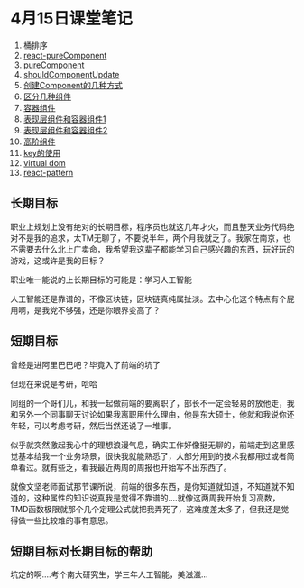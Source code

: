 # 4月15日课堂笔记

1. 桶排序
2. [react-pureComponent](http://wulv.site/2017-05-31/react-purecomponent.html) 
3. [pureComponent](https://www.jianshu.com/p/33cda0dc316a)
4. [shouldComponentUpdate](http://www.infoq.com/cn/news/2016/07/react-shouldComponentUpdate)
5. [创建Component的几种方式](https://segmentfault.com/a/1190000008402834)
6. [区分几种组件](https://stackoverflow.com/questions/40703675/react-functional-stateless-component-purecomponent-component-what-are-the-dif)
7. [容器组件](https://segmentfault.com/a/1190000007786080)
8. [表现层组件和容器组件1](https://segmentfault.com/a/1190000007788858)
9. [表现层组件和容器组件2](https://segmentfault.com/a/1190000007875199)
10. [高阶组件](https://zhuanlan.zhihu.com/p/24776678?group_id=802649040843051008)
11. [key的使用](https://www.jianshu.com/p/0218ff2591ec)
12. [virtual dom](https://www.w3cplus.com/javascript/the-inner-workings-of-virtual-dom.html)
13. [react-pattern](https://github.com/FE-star/react-pattern)



## 长期目标

职业上规划上没有绝对的长期目标，程序员也就这几年才火，而且整天业务代码绝对不是我的追求，太TM无聊了，不要说半年，两个月我就乏了。我家在南京，也不需要去什么北上广卖命，我希望我这辈子都能学习自己感兴趣的东西，玩好玩的游戏，这或许是我的目标？

职业唯一能说的上长期目标的可能是：学习人工智能

人工智能还是靠谱的，不像区块链，区块链真纯属扯淡。去中心化这个特点有个屁用啊，是我党不够强，还是你眼界变高了？

## 短期目标

曾经是进阿里巴巴吧？毕竟入了前端的坑了

但现在来说是考研，哈哈

同组的一个哥们儿，和我一起做前端的要离职了，部长不一定会轻易的放他走，我和另外一个同事聊天讨论如果我离职用什么理由，他是东大硕士，他就和我说你还年轻，可以考虑考研，然后当然还说了一堆事。

似乎就突然激起我心中的理想浪漫气息，确实工作好像挺无聊的，前端走到这里感觉基本给我一个业务场景，很快我就能熟悉了，大部分用到的技术我都用过或者简单看过。就有些乏，看我最近两周的周报也开始写不出东西了。

就像文坚老师面试那节课所说，前端的很多东西，是你知道就知道，不知道就不知道的，这种属性的知识说真我是觉得不靠谱的....就像这两周我开始复习高数，TMD函数极限就那个几个定理公式就把我弄死了，这难度差太多了，但我还是觉得做一些比较难的事有意思。

## 短期目标对长期目标的帮助

坑定的啊....考个南大研究生，学三年人工智能，美滋滋...